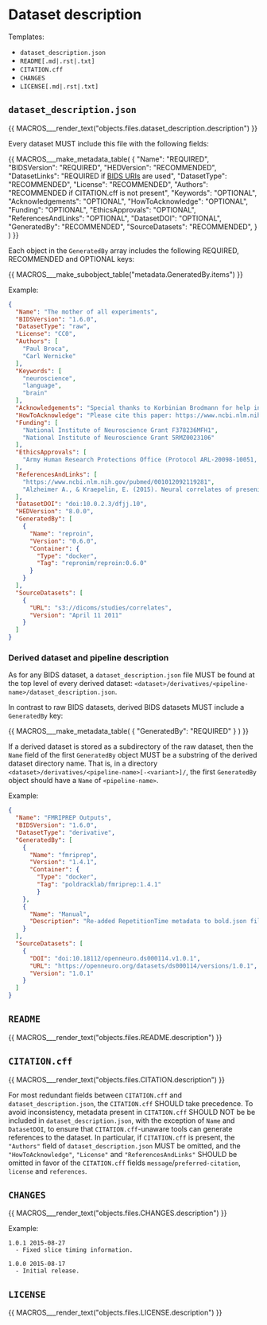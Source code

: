# Dataset description

Templates:

-   `dataset_description.json`
-   `README[.md|.rst|.txt]`
-   `CITATION.cff`
-   `CHANGES`
-   `LICENSE[.md|.rst|.txt]`

## `dataset_description.json`

<!-- This block generates a description.
A guide for using macros can be found at
 https://github.com/bids-standard/bids-specification/blob/master/macros_doc.md
-->
{{ MACROS___render_text("objects.files.dataset_description.description") }}

Every dataset MUST include this file with the following fields:

<!-- This block generates a metadata table.
The definitions of these fields can be found in
  src/schema/objects/metadata.yaml
and a guide for using macros can be found at
 https://github.com/bids-standard/bids-specification/blob/master/macros_doc.md
-->
{{ MACROS___make_metadata_table(
   {
      "Name": "REQUIRED",
      "BIDSVersion": "REQUIRED",
      "HEDVersion": "RECOMMENDED",
      "DatasetLinks": "REQUIRED if [BIDS URIs][] are used",
      "DatasetType": "RECOMMENDED",
      "License": "RECOMMENDED",
      "Authors": "RECOMMENDED if CITATION.cff is not present",
      "Keywords": "OPTIONAL",
      "Acknowledgements": "OPTIONAL",
      "HowToAcknowledge": "OPTIONAL",
      "Funding": "OPTIONAL",
      "EthicsApprovals": "OPTIONAL",
      "ReferencesAndLinks": "OPTIONAL",
      "DatasetDOI": "OPTIONAL",
      "GeneratedBy": "RECOMMENDED",
      "SourceDatasets": "RECOMMENDED",
   }
) }}

Each object in the `GeneratedBy` array includes the following REQUIRED, RECOMMENDED
and OPTIONAL keys:

<!-- This block generates a table describing subfields within a metadata field.
The definitions of these fields can be found in
  src/schema/objects/metadata.yaml
and a guide for using macros can be found at
 https://github.com/bids-standard/bids-specification/blob/master/macros_doc.md
-->
{{ MACROS___make_subobject_table("metadata.GeneratedBy.items") }}

Example:

```JSON
{
  "Name": "The mother of all experiments",
  "BIDSVersion": "1.6.0",
  "DatasetType": "raw",
  "License": "CC0",
  "Authors": [
    "Paul Broca",
    "Carl Wernicke"
  ],
  "Keywords": [
    "neuroscience",
    "language",
    "brain"
  ],
  "Acknowledgements": "Special thanks to Korbinian Brodmann for help in formatting this dataset in BIDS. We thank Alan Lloyd Hodgkin and Andrew Huxley for helpful comments and discussions about the experiment and manuscript; Hermann Ludwig Helmholtz for administrative support; and Claudius Galenus for providing data for the medial-to-lateral index analysis.",
  "HowToAcknowledge": "Please cite this paper: https://www.ncbi.nlm.nih.gov/pubmed/001012092119281",
  "Funding": [
    "National Institute of Neuroscience Grant F378236MFH1",
    "National Institute of Neuroscience Grant 5RMZ0023106"
  ],
  "EthicsApprovals": [
    "Army Human Research Protections Office (Protocol ARL-20098-10051, ARL 12-040, and ARL 12-041)"
  ],
  "ReferencesAndLinks": [
    "https://www.ncbi.nlm.nih.gov/pubmed/001012092119281",
    "Alzheimer A., & Kraepelin, E. (2015). Neural correlates of presenile dementia in humans. Journal of Neuroscientific Data, 2, 234001. doi:1920.8/jndata.2015.7"
  ],
  "DatasetDOI": "doi:10.0.2.3/dfjj.10",
  "HEDVersion": "8.0.0",
  "GeneratedBy": [
    {
      "Name": "reproin",
      "Version": "0.6.0",
      "Container": {
        "Type": "docker",
        "Tag": "repronim/reproin:0.6.0"
      }
    }
  ],
  "SourceDatasets": [
    {
      "URL": "s3://dicoms/studies/correlates",
      "Version": "April 11 2011"
    }
  ]
}
```

### Derived dataset and pipeline description

As for any BIDS dataset, a `dataset_description.json` file MUST be found at the
top level of every derived dataset:
`<dataset>/derivatives/<pipeline-name>/dataset_description.json`.

In contrast to raw BIDS datasets, derived BIDS datasets MUST include a
`GeneratedBy` key:

<!-- This block generates a metadata table.
The definitions of these fields can be found in
  src/schema/objects/metadata.yaml
and a guide for using macros can be found at
 https://github.com/bids-standard/bids-specification/blob/master/macros_doc.md
-->
{{ MACROS___make_metadata_table(
   {
      "GeneratedBy": "REQUIRED"
   }
) }}

If a derived dataset is stored as a subdirectory of the raw dataset, then the `Name` field
of the first `GeneratedBy` object MUST be a substring of the derived dataset directory name.
That is, in a directory `<dataset>/derivatives/<pipeline-name>[-<variant>]/`, the first
`GeneratedBy` object should have a `Name` of `<pipeline-name>`.

Example:

```JSON
{
  "Name": "FMRIPREP Outputs",
  "BIDSVersion": "1.6.0",
  "DatasetType": "derivative",
  "GeneratedBy": [
    {
      "Name": "fmriprep",
      "Version": "1.4.1",
      "Container": {
        "Type": "docker",
        "Tag": "poldracklab/fmriprep:1.4.1"
        }
    },
    {
      "Name": "Manual",
      "Description": "Re-added RepetitionTime metadata to bold.json files"
    }
  ],
  "SourceDatasets": [
    {
      "DOI": "doi:10.18112/openneuro.ds000114.v1.0.1",
      "URL": "https://openneuro.org/datasets/ds000114/versions/1.0.1",
      "Version": "1.0.1"
    }
  ]
}
```

## `README`

<!-- This block generates a file tree.
A guide for using macros can be found at
 https://github.com/bids-standard/bids-specification/blob/master/macros_doc.md
-->
{{ MACROS___render_text("objects.files.README.description") }}

## `CITATION.cff`

<!-- This block generates a file tree.
A guide for using macros can be found at
 https://github.com/bids-standard/bids-specification/blob/master/macros_doc.md
-->
{{ MACROS___render_text("objects.files.CITATION.description") }}

For most redundant fields between `CITATION.cff` and `dataset_description.json`,
the `CITATION.cff` SHOULD take precedence.
To avoid inconsistency, metadata present in `CITATION.cff` SHOULD NOT be
be included in `dataset_description.json`, with the exception of `Name` and
`DatasetDOI`, to ensure that `CITATION.cff`-unaware tools can generate
references to the dataset.
In particular, if `CITATION.cff` is present,
the `"Authors"` field of `dataset_description.json` MUST be omitted,
and the `"HowToAcknowledge"`, `"License"` and `"ReferencesAndLinks"` SHOULD be omitted
in favor of the `CITATION.cff` fields `message`/`preferred-citation`, `license` and
`references`.

## `CHANGES`

<!-- This block generates a description.
A guide for using macros can be found at
 https://github.com/bids-standard/bids-specification/blob/master/macros_doc.md
-->
{{ MACROS___render_text("objects.files.CHANGES.description") }}

Example:

```Text
1.0.1 2015-08-27
  - Fixed slice timing information.

1.0.0 2015-08-17
  - Initial release.
```

## `LICENSE`

<!-- This block generates a description.
A guide for using macros can be found at
 https://github.com/bids-standard/bids-specification/blob/master/macros_doc.md
-->
{{ MACROS___render_text("objects.files.LICENSE.description") }}

<!-- Link Definitions -->

[bids uris]: ../common-principles.md#bids-uri
